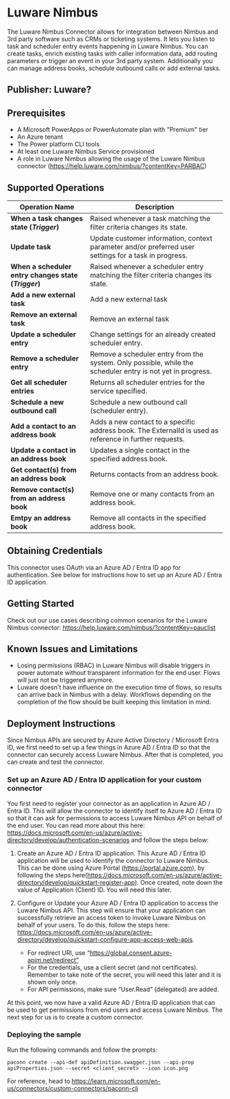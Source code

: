 # Luware Nimbus
The Luware Nimbus Connector allows for integration between Nimbus and 3rd party software such as CRMs or ticketing systems. It lets you listen to task and scheduler entry events happening in Luware Nimbus. You can create tasks, enrich existing tasks with caller information data, add routing parameters or trigger an event in your 3rd party system. Additionally you can manage address books, schedule outbound calls or add external tasks.

## Publisher: Luware?

## Prerequisites
* A Microsoft PowerApps or PowerAutomate plan with "Premium" tier
* An Azure tenant
* The Power platform CLI tools
* At least one Luware Nimbus Service provisioned
* A role in Luware Nimbus allowing the usage of the Luware Nimbus connector (https://help.luware.com/nimbus/?contentKey=PARBAC)


## Supported Operations

| Operation Name                | Description                                                                                  |
| ----------------------------- | -------------------------------------------------------------------------------------------- |
| **When a task changes state (*Trigger*)**   | Raised whenever a task matching the filter criteria changes its state. |
| **Update task** | Update customer information, context parameter and/or preferred user settings for a task in progress. |
| **When a scheduler entry changes state (*Trigger*)**   | Raised whenever a scheduler entry matching the filter criteria changes its state. |
| **Add a new external task**   | Add a new external task |
| **Remove an external task**   | Remove an external task |
| **Update a scheduler entry**   | Change settings for an already created scheduler entry. |
| **Remove a scheduler entry** | Remove a scheduler entry from the system. Only possible, while the scheduler entry is not yet in progress. |
| **Get all scheduler entries** | Returns all scheduler entries for the service specified. |
| **Schedule a new outbound call** | Schedule a new outbound call (scheduler entry). |
| **Add a contact to an address book** | Adds a new contact to a specific address book. The ExternalId is used as reference in further requests.  |
| **Update a contact in an address book** | Updates a single contact in the specified address book. |
| **Get contact(s) from an address book** | Returns contacts from an address book. |
| **Remove contact(s) from an address book** | Remove one or many contacts from an address book. |
| **Emtpy an address book** | Remove all contacts in the specified address book. |

## Obtaining Credentials
This connector uses OAuth via an Azure AD / Entra ID app for authentication. See below for instructions how to set up an Azure AD / Entra ID application. 

## Getting Started
Check out our use cases describing common scenarios for the Luware Nimbus connector: https://help.luware.com/nimbus/?contentKey=pauclist 

## Known Issues and Limitations
* Losing permissions (RBAC) in Luware Nimbus will disable triggers in power automate without transparent information for the end user. Flows will just not be triggered anymore.
* Luware doesn't have influence on the execution time of flows, so results can arrive back in Nimbus with a delay. Workflows depending on the completion of the flow should be built keeping this limitation in mind.

## Deployment Instructions
Since Nimbus APIs are secured by Azure Active Directory / Microsoft Entra ID, we first need to set up a few things in Azure AD / Entra ID so that the connector can securely access Luware Nimbus.  After that is completed, you can create and test the connector.
### Set up an Azure AD / Entra ID application for your custom connector
You first need to register your connector as an application in Azure AD / Entra ID.  This will allow the connector to identify itself to Azure AD / Entra ID so that it can ask for permissions to access Luware Nimbus API on behalf of the end user.  You can read more about this here: https://docs.microsoft.com/en-us/azure/active-directory/develop/authentication-scenarios and follow the steps below:

1. Create an Azure AD / Entra ID application.
This Azure AD / Entra ID application will be used to identify the connector to Luware Nimbus.  This can be done using Azure Portal (https://portal.azure.com), by following the steps here(https://docs.microsoft.com/en-us/azure/active-directory/develop/quickstart-register-app).  Once created, note down the value of Application (Client) ID.  You will need this later.

2. Configure or Update your Azure AD / Entra ID application to access the Luware Nimbus API.
This step will ensure that your application can successfully retrieve an access token to invoke Luware Nimbus on behalf of your users.  To do this, follow the steps here: https://docs.microsoft.com/en-us/azure/active-directory/develop/quickstart-configure-app-access-web-apis.
    - For redirect URI, use “https://global.consent.azure-apim.net/redirect”
    - For the credentials, use a client secret (and not certificates).  Remember to take note of the secret, you will need this later and it is shown only once.
    - For API permissions, make sure “User.Read” (delegated) are added.
   
At this point, we now have a valid Azure AD / Entra ID application that can be used to get permissions from end users and access Luware Nimbus.  The next step for us is to create a custom connector.

### Deploying the sample
Run the following commands and follow the prompts:

```paconn
paconn create --api-def apiDefinition.swagger.json --api-prop apiProperties.json --secret <client_secret> --icon icon.png
```

For reference, head to https://learn.microsoft.com/en-us/connectors/custom-connectors/paconn-cli